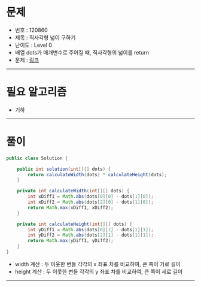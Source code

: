 # 문제
- 번호 : 120860
- 제목 : 직사각형 넓이 구하기
- 난이도 : Level 0
- 배열 dots가 매개변수로 주어질 때, 직사각형의 넓이를 return
- 문제 : [링크](https://school.programmers.co.kr/learn/courses/30/lessons/120860)

---

# 필요 알고리즘
- 기하

---

# 풀이
```java
public class Solution {

    public int solution(int[][] dots) {
        return calculateWidth(dots) * calculateHeight(dots);
    }

    private int calculateWidth(int[][] dots) {
        int xDiff1 = Math.abs(dots[0][0] - dots[1][0]);
        int xDiff2 = Math.abs(dots[2][0] - dots[1][0]);
        return Math.max(xDiff1, xDiff2);
    }

    private int calculateHeight(int[][] dots) {
        int yDiff1 = Math.abs(dots[0][1] - dots[1][1]);
        int yDiff2 = Math.abs(dots[2][1] - dots[1][1]);
        return Math.max(yDiff1, yDiff2);
    }
}

```
- width 계산 : 두 이웃한 변들 각각의 x 좌표 차를 비교하여, 큰 쪽이 가로 길이
- height 계산 : 두 이웃한 변들 각각의 y 좌표 차를 비교하여, 큰 쪽이 세로 길이

---
